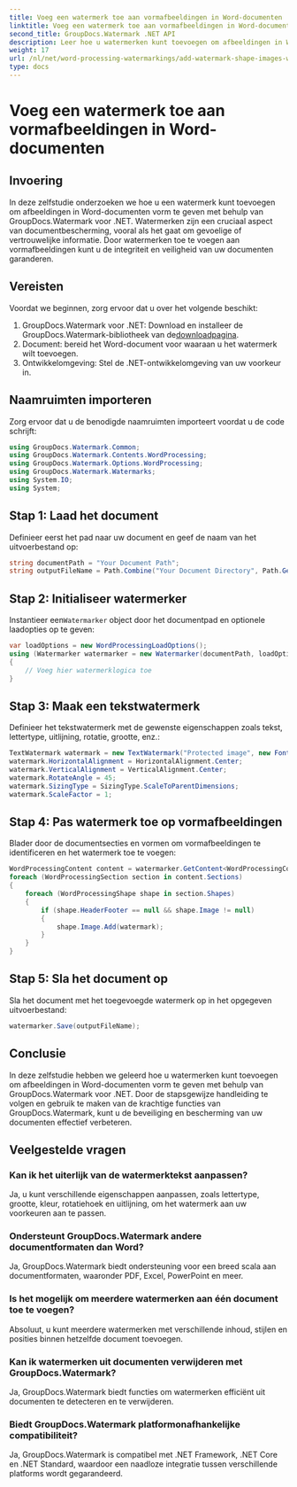 ```yaml
---
title: Voeg een watermerk toe aan vormafbeeldingen in Word-documenten
linktitle: Voeg een watermerk toe aan vormafbeeldingen in Word-documenten
second_title: GroupDocs.Watermark .NET API
description: Leer hoe u watermerken kunt toevoegen om afbeeldingen in Word-documenten vorm te geven met GroupDocs.Watermark voor .NET. Verbeter de documentbeveiliging met deze zelfstudie.
weight: 17
url: /nl/net/word-processing-watermarkings/add-watermark-shape-images-word-docs/
type: docs
---
```

# Voeg een watermerk toe aan vormafbeeldingen in Word-documenten

## Invoering
In deze zelfstudie onderzoeken we hoe u een watermerk kunt toevoegen om afbeeldingen in Word-documenten vorm te geven met behulp van GroupDocs.Watermark voor .NET. Watermerken zijn een cruciaal aspect van documentbescherming, vooral als het gaat om gevoelige of vertrouwelijke informatie. Door watermerken toe te voegen aan vormafbeeldingen kunt u de integriteit en veiligheid van uw documenten garanderen.
## Vereisten
Voordat we beginnen, zorg ervoor dat u over het volgende beschikt:
1.  GroupDocs.Watermark voor .NET: Download en installeer de GroupDocs.Watermark-bibliotheek van de[downloadpagina](https://releases.groupdocs.com/Watermark/net/).
2. Document: bereid het Word-document voor waaraan u het watermerk wilt toevoegen.
3. Ontwikkelomgeving: Stel de .NET-ontwikkelomgeving van uw voorkeur in.
## Naamruimten importeren
Zorg ervoor dat u de benodigde naamruimten importeert voordat u de code schrijft:
```csharp
using GroupDocs.Watermark.Common;
using GroupDocs.Watermark.Contents.WordProcessing;
using GroupDocs.Watermark.Options.WordProcessing;
using GroupDocs.Watermark.Watermarks;
using System.IO;
using System;
```
## Stap 1: Laad het document
Definieer eerst het pad naar uw document en geef de naam van het uitvoerbestand op:
```csharp
string documentPath = "Your Document Path";
string outputFileName = Path.Combine("Your Document Directory", Path.GetFileName(documentPath));
```
## Stap 2: Initialiseer watermerker
 Instantieer een`Watermarker` object door het documentpad en optionele laadopties op te geven:
```csharp
var loadOptions = new WordProcessingLoadOptions();
using (Watermarker watermarker = new Watermarker(documentPath, loadOptions))
{
    // Voeg hier watermerklogica toe
}
```
## Stap 3: Maak een tekstwatermerk
Definieer het tekstwatermerk met de gewenste eigenschappen zoals tekst, lettertype, uitlijning, rotatie, grootte, enz.:
```csharp
TextWatermark watermark = new TextWatermark("Protected image", new Font("Arial", 8));
watermark.HorizontalAlignment = HorizontalAlignment.Center;
watermark.VerticalAlignment = VerticalAlignment.Center;
watermark.RotateAngle = 45;
watermark.SizingType = SizingType.ScaleToParentDimensions;
watermark.ScaleFactor = 1;
```
## Stap 4: Pas watermerk toe op vormafbeeldingen
Blader door de documentsecties en vormen om vormafbeeldingen te identificeren en het watermerk toe te voegen:
```csharp
WordProcessingContent content = watermarker.GetContent<WordProcessingContent>();
foreach (WordProcessingSection section in content.Sections)
{
    foreach (WordProcessingShape shape in section.Shapes)
    {
        if (shape.HeaderFooter == null && shape.Image != null)
        {
            shape.Image.Add(watermark);
        }
    }
}
```
## Stap 5: Sla het document op
Sla het document met het toegevoegde watermerk op in het opgegeven uitvoerbestand:
```csharp
watermarker.Save(outputFileName);
```

## Conclusie
In deze zelfstudie hebben we geleerd hoe u watermerken kunt toevoegen om afbeeldingen in Word-documenten vorm te geven met behulp van GroupDocs.Watermark voor .NET. Door de stapsgewijze handleiding te volgen en gebruik te maken van de krachtige functies van GroupDocs.Watermark, kunt u de beveiliging en bescherming van uw documenten effectief verbeteren.
## Veelgestelde vragen
### Kan ik het uiterlijk van de watermerktekst aanpassen?
Ja, u kunt verschillende eigenschappen aanpassen, zoals lettertype, grootte, kleur, rotatiehoek en uitlijning, om het watermerk aan uw voorkeuren aan te passen.
### Ondersteunt GroupDocs.Watermark andere documentformaten dan Word?
Ja, GroupDocs.Watermark biedt ondersteuning voor een breed scala aan documentformaten, waaronder PDF, Excel, PowerPoint en meer.
### Is het mogelijk om meerdere watermerken aan één document toe te voegen?
Absoluut, u kunt meerdere watermerken met verschillende inhoud, stijlen en posities binnen hetzelfde document toevoegen.
### Kan ik watermerken uit documenten verwijderen met GroupDocs.Watermark?
Ja, GroupDocs.Watermark biedt functies om watermerken efficiënt uit documenten te detecteren en te verwijderen.
### Biedt GroupDocs.Watermark platformonafhankelijke compatibiliteit?
Ja, GroupDocs.Watermark is compatibel met .NET Framework, .NET Core en .NET Standard, waardoor een naadloze integratie tussen verschillende platforms wordt gegarandeerd.